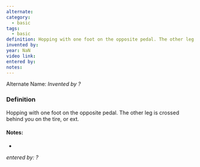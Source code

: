 ```yaml
---
alternate: 
category:
  - basic
tags:
  - basic
definition: Hopping with one foot on the opposite pedal. The other leg is crossed behind you on the tire, or ext.
invented by: 
year: NaN
video link: 
entered by: 
notes: 
---
```

Alternate Name: 
*Invented by ?*

### Definition
Hopping with one foot on the opposite pedal. The other leg is crossed behind you on the tire, or ext.


#### Notes:
- 
*entered by: ?*
